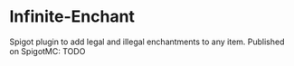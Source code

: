 # Infinite-Enchant
Spigot plugin to add legal and illegal enchantments to any item. Published on SpigotMC: TODO